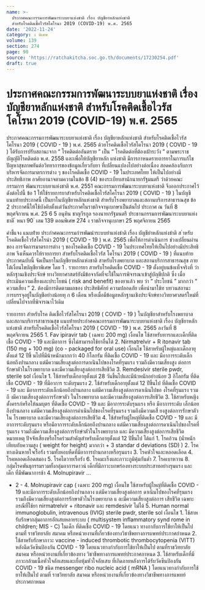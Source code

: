 ```yaml
---
name: >-
  ประกาศคณะกรรมการพัฒนาระบบยาแห่งชาติ เรื่อง บัญชียาหลักแห่งชาติ
  สำหรับโรคติดเชื้อไวรัสโคโรนา 2019 (COVID-19) พ.ศ. 2565
date: '2022-11-24'
category: ง พิเศษ
volume: 139
section: 274
page: 90
source: 'https://ratchakitcha.soc.go.th/documents/17230254.pdf'
draft: true
---
```


# ประกาศคณะกรรมการพัฒนาระบบยาแห่งชาติ เรื่อง บัญชียาหลักแห่งชาติ สำหรับโรคติดเชื้อไวรัสโคโรนา 2019 (COVID-19) พ.ศ. 2565

ประกาศคณะกรรมการพัฒนาระบบยาแห่งชาติ เรื่อง บัญชียาหลักแห่งชาติ สำหรับโรคติดเชื้อไวรัสโคโรนา 2019 ( COVID - 19 ) พ.ศ. 2565 ด้วยโรคติดเชื้อไวรัสโคโรนา 2019 ( COVID - 19 ) ได้รับการปรับสถานะจาก “ โรคติดต่ออันตราย ” เป็น “ โรคติดต่อที่ต้องเฝ้าระวัง ” ตามพระราชบัญญัติโรคติดต่อ พ.ศ. 2558 และเพื่อให้บัญชียาหลัก แห่งชาติ มีการกาหนดรายการยาในการแก้ไขปัญหาสุขภาพทันต่อวิทยาการของข้อมูลเกี่ยวกับยา ที่เปลี่ยนแปลงไปอย่างต่อเนื่อง สอดคล้องกับการบริหารจัดการมาตรการต่าง ๆ ของโรคติดเชื้อ COVID - 19 ในประเทศไทย ให้เป็นไปอย่างมีประสิทธิภาพ อาศัยอานาจตามความในข้อ 8 (4) ของระเบียบสานักนายกรัฐมนตรี ว่าด้วยคณะกรรมการ พัฒนาระบบยาแห่งชาติ พ.ศ. 2551 คณะกรรมการพัฒนาระบบยาแห่งชาติ จึงออกประกาศไว้ ดังต่อไปนี้ ข้อ 1 ให้ใช้รายการยาสำหรับโรคติดเชื้อไวรัสโคโรนา 2019 ( COVID - 19 ) ในบัญชี แนบท้ายประกาศนี้ เป็นยาในบัญชียาหลักแห่งชาติ สำหรับโรงพยาบาลและสถานบริการสาธารณสุข ข้อ 2 ประกาศนี้ให้ใช้บังคับตั้งแต่วันประกาศในราชกิจจานุเบกษาเป็นต้นไป ประกาศ ณ วันที่ 8 พฤศจิกายน พ.ศ. 25 6 5 อนุทิน ชาญวีรกูล รองนายกรัฐมนตรี ประธานกรรมการพัฒนาระบบยาแห่งชาติ ้ หนา 90 ่ เลม 139 ตอนพิเศษ 274 ง ราชกิจจานุเบกษา 25 พฤศจิกายน 2565

คําชี้แจง แนบท้ําย ประกําศคณะกรรมกํารพัฒนําระบบยําแห่งชําติ เรื่อง บัญชียําหลักแห่งชําติ ส ําหรับโรคติดเชื้อไวรัสโคโรนํา 2019 ( COVID - 19 ) พ.ศ. 2565 เพื่อให้การดำเนินการ ช่วงเปลี่ยนผ่านของ การจัดการมาตรการต่าง ๆ ของโรคติดเชื้อ COVID - 19 ในประเทศไทยให้เป็นไปอย่างมีประสิทธิ ภาพ จึงเห็นควรให้รายการยา สำหรับโรคติดเชื้อไวรัส โคโรนา 2019 ( COVID - 19 ) ที่แนบท้ายประกาศฉบับนี้ จัดเป็นยาในบัญชียาหลักแห่งชาติ สาหรับโรงพยาบาล และสถานบริการสาธารณสุข ภายใต้เงื่อนไขบัญชียาพิเศษ โดย 1 . รายการยา สาหรับโรคติดเชื้อ COVID - 19 ตั้งอยู่บนข้อเท็จจริงที่ ว่า หลักฐานเชิงประจักษ์ ทางวิทยาศาสตร์ยังมีข้อจากัดที่จะใช้ในการพิจารณาเข้าสู่บัญชีปกติ ซึ่ง เมื่อ ประเมินความเสี่ยงและประโยชน์ ( risk and benefit) ของยาแล้ว พบ ว่า “ ประโยชน์ ” มากกว่า “ ความเสี่ยง ” 2. ต้องมีการติดตามผลของ ประสิทธิศักย์ ความปลอดภัย เพื่อนำมาใช้ท บทวนสถานะ การบรรจุอยู่ในบัญชีอย่างน้อยทุ ก 6 เดือน หรือเมื่อมีข้อมูลหลักฐานเชิงประจักษ์ทางวิทยาศาสตร์ใหม่ที่ เปลี่ยนไปจากที่พิจารณาไว้เดิม

รายการยา สำหรับโรค ติดเชื้อไวรัสโคโรนา 2019 ( COVID - 19 ) ในบัญชียาสำหรับโรงพยาบาลและสถานบริการสาธารณสุข แนบท้ายประกำศคณะกรรมการพัฒนาระบบยาแห่งชาติ เรื่อง บัญชียาหลักแห่งชาติ สาหรับโรคติดเชื้อไวรัสโคโรนา 2019 ( COVID - 19 ) พ.ศ. 2565 ลงวันที่ 8 พฤศจิกายน 2565 1. Fav ipiravir tab ( เฉพาะ 200 mg) เงื่อนไข ใช้สาหรับทารกและเด็กที่ติดเชื้อ COVID - 19 และมีอาการ ซึ่งไม่สามารถใช้ยาอื่นได้ 2. Nirmatrelvir + R itonavir tab (150 mg + 100 mg) (co - packaged for oral use) เงื่อนไข ใช้สาหรับผู้ใหญ่และเด็กอายุตั้งแต่ 12 ปีขึ้ นไปที่มีน้าหนักมากกว่า 40 กิโลกรัม ที่ติดเชื้อ COVID - 19 และ มีอาการระดับเล็กน้อยถึงปานกลาง แต่มีความเสี่ยงสูงต่อการดาเนินไปของโรคที่รุนแรง รวมถึงมีความเสี่ยงสูง ต่อการรักษาตัวในโรงพยาบาล และมีความเสี่ยงสูงต่อการเสียชีวิต 3. Remdesivir sterile pwdr, sterile sol เงื่อนไข 1. ใช้สาหรับเด็กอายุตั้งแต่ 28 วันขึ้นไปและมีน้าหนักอย่างน้อย 3 กิโลกรัม ที่ติดเชื้อ COVID - 19 ที่มีอาการ ระดับรุนแรง 2. ใช้สำหรับเด็กอายุตั้งแต่ 12 ปีขึ้นไป ที่ติดเชื้อ COVID - 19 และ มีอาการระดับเล็กน้อยถึงปานกลาง แต่มีความเสี่ยงสูงต่อการดาเนินไปขอ งโรคที่รุนแรง รวมถึ งมีความเสี่ยงสูงต่อการรักษาตัว ในโรงพยาบาล และมีความเสี่ยงสูงต่อการเสียชีวิต 3. ใช้สาหรับหญิงตั้งครรภ์หรือให้นมบุตร ที่ติดเชื้อ COVID - 19 และ มีอาการระดับรุนแรง หรือ มีอาการระดับ เล็กน้อยถึงปานกลาง แต่มีความเสี่ยงสูงต่อการดำเนินไปของโรคที่รุนแรง รวมถึงมีความเสี่ ยงสูงต่อการรักษาตัว ใน โรงพยาบาล และมีความเสี่ยงสูงต่อการเสียชีวิต 4. ใช้สำหรับผู้ใหญ่ที่ติดเชื้อ COVID - 19 และ มีอาการระดับรุนแรง หรือมีอาการระดับเล็กน้อยถึงปานกลาง แต่มีความเสี่ยงสูงต่อการดาเนินไปของโรคที่รุนแรง รวมถึงมีความเสี่ยงสูงต่อการรักษำตัวในโรงพยาบาล และ มีความเสี่ยงสูงต่อการเสียชีวิต หมายเหตุ ปัจจัยเสี่ยงหรือโรคร่วมสำคัญสำหรับเด็กอายุตั้งแต่ 12 ปีขึ้นไป ได้แก่ 1. โรคอ้วน (น้ำหนักเทียบกับความสูง ( weight for height) มากกว่า + 3 standar d deviations (SD) ) 2. โรคทางเดินหายใจเรื้อรัง รวมทั้งหอบหืดที่มีอาการปานกลางหรือรุนแรง 3. โรคหัวใจและหลอดเลือด 4. โรคหลอดเลือดสมอง 5. โรคไตวายเรื้อรัง 6. โรคมะเร็งและภาวะภูมิคุ้มกันต่ำ 7. โรคเบาหวาน 8. กลุ่มโรคพันธุกรรมรวมทั้งกลุ่มอาการดาวน์ เด็กที่มีภาวะบกพร่องทางระบบประสาทอย่างรุนแรง และ เด็ก ที่มีพัฒนาการช้า 4. Molnupiravir ...

- 2 - 4. Molnupiravir cap ( เฉพาะ 200 mg) เงื่อนไข ใช้สาหรับผู้ใหญ่ที่ติดเชื้อ COVID - 19 และมีอาการระดับเล็กน้อยถึงปานกลาง แต่มีความเสี่ยงสูงต่อการ ดาเนินไปของโรคที่รุนแรง รวมถึงมีความเสี่ยงสูงต่อการรักษาตัวในโรงพยาบาล แ ละมีความเสี่ยงสูงต่อการ เสียชีวิต เฉพาะกรณีที่ใช้ยา nirmatrelvir + ritonavir และ remdesivir ไม่ได้ 5. Human normal immunoglobulin, intravenous (IVIG) sterile pwdr, sterile sol เงื่อนไข 1. ใช้สาหรับรักษากลุ่มอาการอักเสบหลายระบบ ( multisystem inflammatory synd rome in children; MIS - C) ในเด็ก ที่ติดเชื้อ COVID - 19 โดยแนว ทางกากับการใช้ยาให้เป็นไปตามที่ ราชวิทยาลัย สมาคม หรือหน่วยงานที่เกี่ยวข้องทางวิชาชีพทางการแพทย์ประกาศกำหนด 2. ใช้สาหรับรักษาภาวะ vaccine - induced thrombotic thrombocytopenia (VITT) หลังฉีดวัคซีนป้องกัน COVID - 19 โดยแนวทางกำกับการใช้ยาให้เป็นไป ตามที่ราชวิทยาลัย สมาคม หรือหน่วยงานที่เกี่ยวข้องทาง วิชาชีพทางการแพทย์ประกาศกาหนด 3. ใช้สาหรับเด็กที่มีภาวะกล้ามเนื้อหัวใจอักเสบและเยื่อหุ้มหัวใจอักเสบ ที่เกิดภายหลังการได้รับวัคซีนป้องกัน COVID - 19 ชนิด messenger ribo nucleic acid ( mRNA ) โดยแนวทางกำกับการใช้ยาให้เป็นไป ตามที่ ราชวิทยาลัย สมาคม หรือหน่วยงานที่เกี่ยวข้องทางวิชาชีพทางการแพทย์ประกาศกาหนด
